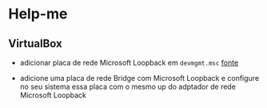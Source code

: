 # Help-me
## VirtualBox

- adicionar placa de rede Microsoft Loopback em `devmgmt.msc` [fonte](https://s2binfra2011.wordpress.com/2011/05/20/redes-no-virtualbox/)

- adicione uma placa de rede Bridge com Microsoft Loopback e configure no seu sistema essa placa com o mesmo up do adptador de rede Microsoft Loopback
